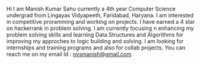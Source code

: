 Hi I am Manish Kumar Sahu currently a 4th year Computer Science undergrad from Lingayas Vidyapeeth, Faridabad, Haryana.
I am interested in competitive proramming and working on projects. I have earned a 4 star on hackerrank in problem solving.
I am currently focusing n enhancing my problem solving skills and learning Data Structures and Algorithms for improving my approches to logic building and solving.
I am looking for internships and training programs and also for collab projects.
You can reach me on my email Id : nvsmanish@gmail.com
<!---
Manishkip/Manishkip is a ✨ special ✨ repository because its `README.md` (this file) appears on your GitHub profile.
You can click the Preview link to take a look at your changes.
--->
